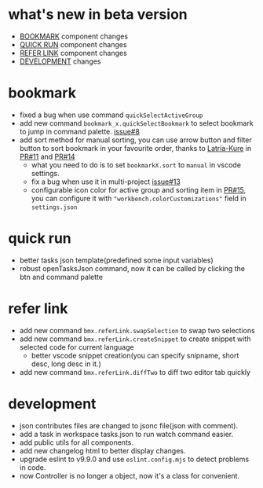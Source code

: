 <h1 id="Beta_release">what's new in beta version</h1>

- <a href="#Beta_bookmark">BOOKMARK</a> component changes
- <a href="#Beta_quick_run">QUICK RUN</a> component changes
- <a href="#Beta_refer_link">REFER LINK</a> component changes
- <a href="#Beta_development">DEVELOPMENT</a> changes

<h1 id="Beta_bookmark">bookmark</h1>

- fixed a bug when use command `quickSelectActiveGroup`
- add new command `bookmark_x.quickSelectBookmark` to select bookmark to jump in command palette. [issue#8](https://github.com/tommyme/vscode-bookmark-x/issues/8)
- add sort method for manual sorting, you can use arrow button and filter button to sort bookmark in your favourite order, thanks to [Latria-Kure](https://github.com/Latria-Kure) in [PR#11](https://github.com/tommyme/vscode-bookmark-x/pull/11) and [PR#14](https://github.com/tommyme/vscode-bookmark-x/pull/14)
    - what you need to do is to set `bookmarkX.sort` to `manual` in vscode settings.
    - fix a bug when use it in multi-project [issue#13](https://github.com/tommyme/vscode-bookmark-x/issues/13)
    - configurable icon color for active group and sorting item in [PR#15](https://github.com/tommyme/vscode-bookmark-x/pull/15), you can configure it with `"workbench.colorCustomizations"` field in `settings.json`

<h1 id="Beta_quick_run">quick run</h1>

- better tasks json template(predefined some input variables)
- robust openTasksJson command, now it can be called by clicking the btn and command palette

<h1 id="Beta_refer_link">refer link</h1>

- add new command `bmx.referLink.swapSelection` to swap two selections
- add new command `bmx.referLink.createSnippet` to create snippet with selected code for current language
    - better vscode snippet creation(you can specify snipname, short desc, long desc in it.)
- add new command `bmx.referLink.diffTwo` to diff two editor tab quickly

<h1 id="Beta_development">development</h1>

- json contributes files are changed to jsonc file(json with comment).
- add a task in workspace tasks.json to run watch command easier.
- add public utils for all components.
- add new changelog html to better display changes.
- upgrade eslint to v9.9.0 and use `eslint.config.mjs` to detect problems in code.
- now Controller is no longer a object, now it's a class for convenient.